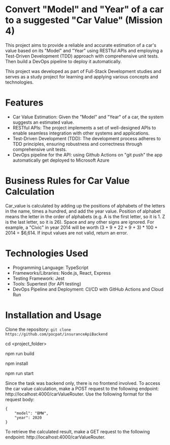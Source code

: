 #  Convert "Model" and "Year" of a car to a suggested "Car Value"  (Mission 4)
This project aims to provide a reliable and accurate estimation of a car's value based on its "Model" and "Year" using RESTful APIs and employing a Test-Driven Development (TDD) approach with comprehensive unit tests. Then build a DevOps pipeline to deploy it automatically.

This project was developed as part of Full-Stack Development studies and serves as a study project for learning and applying various concepts and technologies.

# Features
* Car Value Estimation: Given the "Model" and "Year" of a car, the system suggests an estimated value.
* RESTful APIs: The project implements a set of well-designed APIs to enable seamless integration with other systems and applications.
* Test-Driven Development (TDD): The development process adheres to TDD principles, ensuring robustness and correctness through comprehensive unit tests.
* DevOps pipeline for the API:  using Github Actions on "git push" the app  automatically get deployed to Microsoft Azure

# Business Rules for Car Value Calculation
Car_value is calculated by adding up the positions of alphabets of the letters in the name, times a hundred, and add the year value.  Position of alphabet means the letter in the order of alphabets (e.g. A is the first letter, so it is 1.  Z is the last letter, so it is 26).  Space and any other signs are ignored.   For example, a "Civic" in year 2014 will be worth (3 + 9 + 22 + 9 + 3) * 100 + 2014 = $6,614.  If input values are not valid, return an error.

# Technologies Used
* Programming Language: TypeScript
* Frameworks/Libraries: Node.js, React, Express
* Testing Framework: Jest
* Tools: Supertest (for API testing)
* DevOps Pipeline and Deployment: CI/CD with  GitHub Actions and Cloud Run

# Installation and Usage

Clone the repository:  ``` git clone https://github.com/pocpat/insuranceApiBackend ```

cd <project_folder>

npm run build

npm install

npm run start

Since the task was backend only, there is no frontend involved. To access the car value calculation, make a POST request to the following endpoint:
http://localhost:4000/carValueRouter.
Use the following format for the request body:
```console
{
    "model": "BMW",
    "year": 2020
}
```
To retrieve the calculated result, make a GET request to the following endpoint: http://localhost:4000/carValueRouter.

